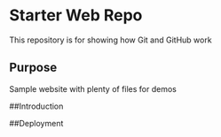 # Starter Web Repo

This repository is for showing how Git and GitHub work

## Purpose

Sample website with plenty of files for demos


##Introduction


##Deployment

 